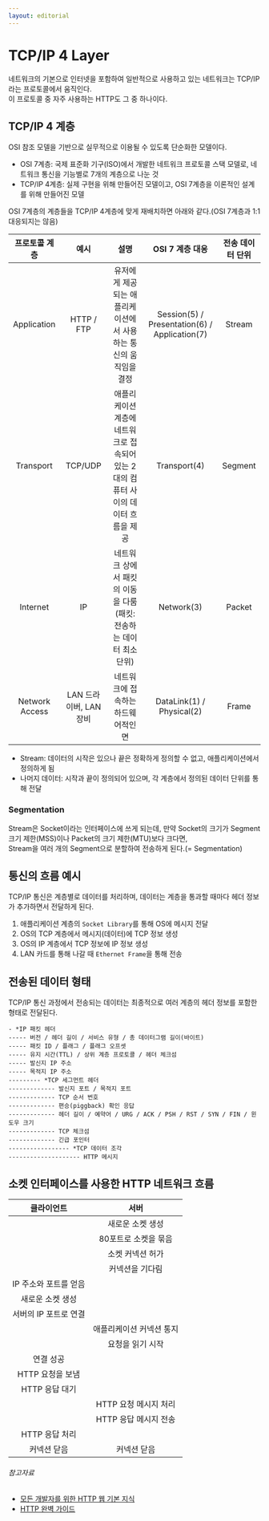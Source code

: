 ```yaml
---
layout: editorial
---
```


# TCP/IP 4 Layer

네트워크의 기본으로 인터넷을 포함하여 일반적으로 사용하고 있는 네트워크는 TCP/IP라는 프로토콜에서 움직인다.  
이 프로토콜 중 자주 사용하는 HTTP도 그 중 하나이다.

## TCP/IP 4 계층

OSI 참조 모델을 기반으로 실무적으로 이용될 수 있도록 단순화한 모델이다.

- OSI 7계층: 국제 표준화 기구(ISO)에서 개발한 네트워크 프로토콜 스택 모델로, 네트워크 통신을 기능별로 7개의 계층으로 나눈 것
- TCP/IP 4계층: 실제 구현을 위해 만들어진 모델이고, OSI 7계층을 이론적인 설계를 위해 만들어진 모델

OSI 7계층의 계층들을 TCP/IP 4계층에 맞게 재배치하면 아래와 같다.(OSI 7계층과 1:1 대응되지는 않음)

|    프로토콜 계층     |        예시        |                       설명                        |                  OSI 7 계층 대응                  | 전송 데이터 단위 |
|:--------------:|:----------------:|:-----------------------------------------------:|:---------------------------------------------:|:---------:|
|  Application   |    HTTP / FTP    |       유저에게 제공되는 애플리케이션에서 사용하는 통신의 움직임을 결정       | Session(5) / Presentation(6) / Application(7) |  Stream   |
|   Transport    |     TCP/UDP      | 애플리케이션 계층에 네트워크로 접속되어 있는 2대의 컴퓨터 사이의 데이터 흐름을 제공 |                 Transport(4)                  |  Segment  |
|    Internet    |        IP        |     네트워크 상에서 패킷의 이동을 다룸(패킷: 전송하는 데이터 최소 단위)     |                  Network(3)                   |  Packet   |
| Network Access | LAN 드라이버, LAN 장비 |               네트워크에 접속하는 하드웨어적인 면               |           DataLink(1) / Physical(2)           |   Frame   |

- Stream: 데이터의 시작은 있으나 끝은 정확하게 정의할 수 없고, 애플리케이션에서 정의하게 됨
- 나머지 데이터: 시작과 끝이 정의되어 있으며, 각 계층에서 정의된 데이터 단위를 통해 전달

### Segmentation

Stream은 Socket이라는 인터페이스에 쓰게 되는데, 만약 Socket의 크기가 Segment 크기 제한(MSS)이나 Packet의 크기 제한(MTU)보다 크다면,  
Stream을 여러 개의 Segment으로 분할하여 전송하게 된다.(= Segmentation)

## 통신의 흐름 예시

TCP/IP 통신은 계층별로 데이터를 처리하며, 데이터는 계층을 통과할 때마다 헤더 정보가 추가하면서 전달하게 된다.

1. 애플리케이션 계층의 `Socket Library`를 통해 OS에 메시지 전달
2. OS의 TCP 계층에서 메시지(데이터)에 TCP 정보 생성
3. OS의 IP 계층에서 TCP 정보에 IP 정보 생성
4. LAN 카드를 통해 나갈 때 `Ethernet Frame`을 통해 전송

## 전송된 데이터 형태

TCP/IP 통신 과정에서 전송되는 데이터는 최종적으로 여러 계층의 헤더 정보를 포함한 형태로 전달된다.

```
- *IP 패킷 헤더
----- 버전 / 헤더 길이 / 서비스 유형 / 총 데이터그램 길이(바이트)
----- 패킷 ID / 플래그 / 플래그 오프셋
----- 유지 시간(TTL) / 상위 계층 프로토콜 / 헤더 체크섬
----- 발신지 IP 주소
----- 목적지 IP 주소
--------- *TCP 세그먼트 헤더
------------- 발신지 포트 / 목적지 포트
------------- TCP 순서 번호
------------- 편승(piggback) 확인 응답
------------- 헤더 길이 / 예약어 / URG / ACK / PSH / RST / SYN / FIN / 윈도우 크기
------------- TCP 체크섬
------------- 긴급 포인터
----------------- *TCP 데이터 조각
-------------------- HTTP 메시지
```

## 소켓 인터페이스를 사용한 HTTP 네트워크 흐름

|     클라이언트     |       서버       |
|:-------------:|:--------------:|
|               |   새로운 소켓 생성    |
|               |  80포트로 소켓을 묶음  |
|               |   소켓 커넥션 허가    |
|               |    커넥션을 기다림    |
| IP 주소와 포트를 얻음 |                |
|   새로운 소켓 생성   |                |
| 서버의 IP 포트로 연결 |                |
|               | 애플리케이션 커넥션 통지  |
|               |   요청을 읽기 시작    |
|     연결 성공     |                |
|  HTTP 요청을 보냄  |                |
|  HTTP 응답 대기   |                |
|               | HTTP 요청 메시지 처리 |
|               | HTTP 응답 메시지 전송 |
|  HTTP 응답 처리   |                |
|    커넥션 닫음     |     커넥션 닫음     |

###### 참고자료

- [모든 개발자를 위한 HTTP 웹 기본 지식](https://www.inflearn.com/course/http-웹-네트워크)
- [HTTP 완벽 가이드](https://www.nl.go.kr/seoji/contents/S80100000000.do?schM=intgr_detail_view_isbn&page=1&pageUnit=10&schType=simple&schStr=HTTP+완벽+가이드&isbn=9788966261208&cipId=200309770%2C4096969)
